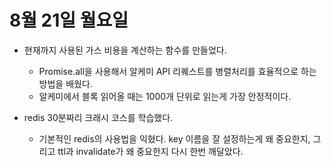 # 8월 21일 월요일

- 현재까지 사용된 가스 비용을 계산하는 함수를 만들었다.

  - Promise.all을 사용해서 알케미 API 리퀘스트를 병렬처리를 효율적으로 하는 방법을 배웠다.
  - 알케미에서 블록 읽어올 때는 1000개 단위로 읽는게 가장 안정적이다.

- redis 30분짜리 크래시 코스를 학습했다.
  - 기본적인 redis의 사용법을 익혔다. key 이름을 잘 설정하는게 왜 중요한지, 그리고 ttl과 invalidate가 왜 중요한지 다시 한번 깨달았다.
